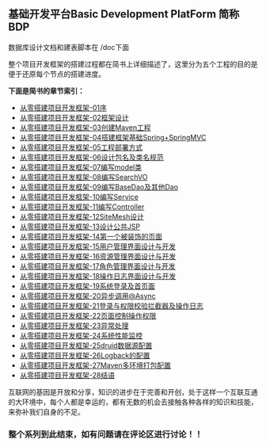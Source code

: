 ## 基础开发平台Basic Development PlatForm 简称 BDP

数据库设计文档和建表脚本在 /doc下面

整个项目开发框架的搭建过程都在简书上详细描述了，这里分为五个工程的目的是便于还原每个节点的搭建进度。

**下面是简书的章节索引：**

- [从零搭建项目开发框架-01序](http://www.jianshu.com/p/6073cce3f08d)
- [从零搭建项目开发框架-02框架设计](http://www.jianshu.com/p/cd589053df39)
- [从零搭建项目开发框架-03创建Maven工程](http://www.jianshu.com/p/0aa4e8a2495c)
- [从零搭建项目开发框架-04搭建框架基础Spring+SpringMVC](http://www.jianshu.com/p/9ed85a5bec0d)
- [从零搭建项目开发框架-05工程部署方式](http://www.jianshu.com/p/ebba991b9db6)
- [从零搭建项目开发框架-06设计包名及类名规范](http://www.jianshu.com/p/a3015b73d26b)
- [从零搭建项目开发框架-07编写model类](http://www.jianshu.com/p/2c905ba350f0)
- [从零搭建项目开发框架-08编写SearchVO](http://www.jianshu.com/p/e6c19e4a5c61)
- [从零搭建项目开发框架-09编写BaseDao及其他Dao](http://www.jianshu.com/p/d8ae9d622273)
- [从零搭建项目开发框架-10编写Service](http://www.jianshu.com/p/d761de7cdab9)
- [从零搭建项目开发框架-11编写Controller](http://www.jianshu.com/p/a7407278f5dc)
- [从零搭建项目开发框架-12SiteMesh设计](http://www.jianshu.com/p/370de54142fc)
- [从零搭建项目开发框架-13设计公共JSP](http://www.jianshu.com/p/6dcdb1a1432d)
- [从零搭建项目开发框架-14第一个被装饰的页面](http://www.jianshu.com/p/4f62ec59ff91)
- [从零搭建项目开发框架-15用户管理界面设计与开发](http://www.jianshu.com/p/6d573a463bbe)
- [从零搭建项目开发框架-16资源管理界面设计与开发](http://www.jianshu.com/p/baab886561b7)
- [从零搭建项目开发框架-17角色管理界面设计与开发](http://www.jianshu.com/p/0934d04ee775)
- [从零搭建项目开发框架-18操作日志界面设计与开发](http://www.jianshu.com/p/04cabbf7e021)
- [从零搭建项目开发框架-19系统登录及首页面](http://www.jianshu.com/p/8195eab7b9d4)
- [从零搭建项目开发框架-20异步调用@Async](http://www.jianshu.com/p/72d91f18560c)
- [从零搭建项目开发框架-21登录与权限校验拦截器及操作日志](http://www.jianshu.com/p/f0b4531f91c6)
- [从零搭建项目开发框架-22页面控制操作权限](http://www.jianshu.com/p/d4f6632f2661)
- [从零搭建项目开发框架-23异常处理](http://www.jianshu.com/p/c8e3c4ef06d8)
- [从零搭建项目开发框架-24系统性能监控](http://www.jianshu.com/p/ef3ecfc1573c)
- [从零搭建项目开发框架-25druid数据源配置](http://www.jianshu.com/p/687b0c2bc0a2)
- [从零搭建项目开发框架-26Logback的配置](http://www.jianshu.com/p/417a81cfdad1)
- [从零搭建项目开发框架-27Maven多环境打包配置](http://www.jianshu.com/p/f3eb3c3677e4)
- [从零搭建项目开发框架-28结语](http://www.jianshu.com/p/6d19e8f773c9)

互联网的基因是开放和分享，知识的进步在于完善和开创，处于这样一个互联互通的大环境中，每个人都是幸运的，都有无数的机会去接触各种各样的知识和技能，来弥补我们自身的不足。

### 整个系列到此结束，如有问题请在评论区进行讨论！！